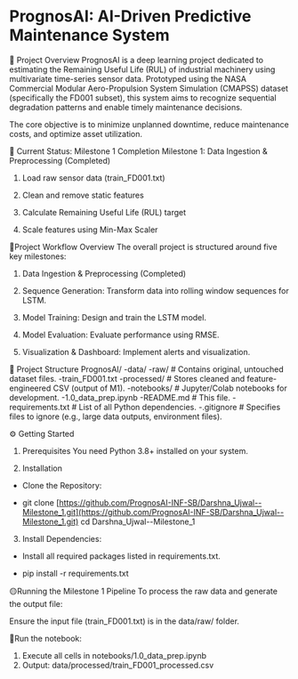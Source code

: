 # PrognosAI: AI-Driven Predictive Maintenance System

🚀 Project Overview
PrognosAI is a deep learning project dedicated to estimating the Remaining Useful Life (RUL) of industrial machinery using multivariate time-series sensor data. Prototyped using the NASA Commercial Modular Aero-Propulsion System Simulation (CMAPSS) dataset (specifically the FD001 subset), this system aims to recognize sequential degradation patterns and enable timely maintenance decisions.

The core objective is to minimize unplanned downtime, reduce maintenance costs, and optimize asset utilization.

🎯 Current Status: Milestone 1 Completion
Milestone 1: Data Ingestion & Preprocessing (Completed)
1. Load raw sensor data (train_FD001.txt)

2. Clean and remove static features
3. Calculate Remaining Useful Life (RUL) target
4. Scale features using Min-Max Scaler


📝Project Workflow Overview
The overall project is structured around five key milestones:
1. Data Ingestion & Preprocessing (Completed)

2. Sequence Generation: Transform data into rolling window sequences for LSTM.

3. Model Training: Design and train the LSTM model.

4. Model Evaluation: Evaluate performance using RMSE.

5. Visualization & Dashboard: Implement alerts and visualization.

📁 Project Structure
PrognosAI/
-data/
  -raw/                      # Contains original, untouched dataset files.
    -train_FD001.txt
  -processed/                # Stores cleaned and feature-engineered CSV (output of M1).
-notebooks/                    # Jupyter/Colab notebooks for development.
  -1.0_data_prep.ipynb
-README.md                     # This file.
-requirements.txt              # List of all Python dependencies.
-.gitignore                    # Specifies files to ignore (e.g., large data outputs, environment files).

⚙️ Getting Started
1. Prerequisites
You need Python 3.8+ installed on your system.

2. Installation
- Clone the Repository:

- git clone [https://github.com/PrognosAI-INF-SB/Darshna_Ujwal--Milestone_1.git](https://github.com/PrognosAI-INF-SB/Darshna_Ujwal--Milestone_1.git) cd Darshna_Ujwal--Milestone_1

3. Install Dependencies:
- Install all required packages listed in requirements.txt.

- pip install -r requirements.txt


🟡Running the Milestone 1 Pipeline
To process the raw data and generate the output file:

Ensure the input file (train_FD001.txt) is in the data/raw/ folder.

🔵Run the notebook:

1. Execute all cells in notebooks/1.0_data_prep.ipynb
2. Output: data/processed/train_FD001_processed.csv
